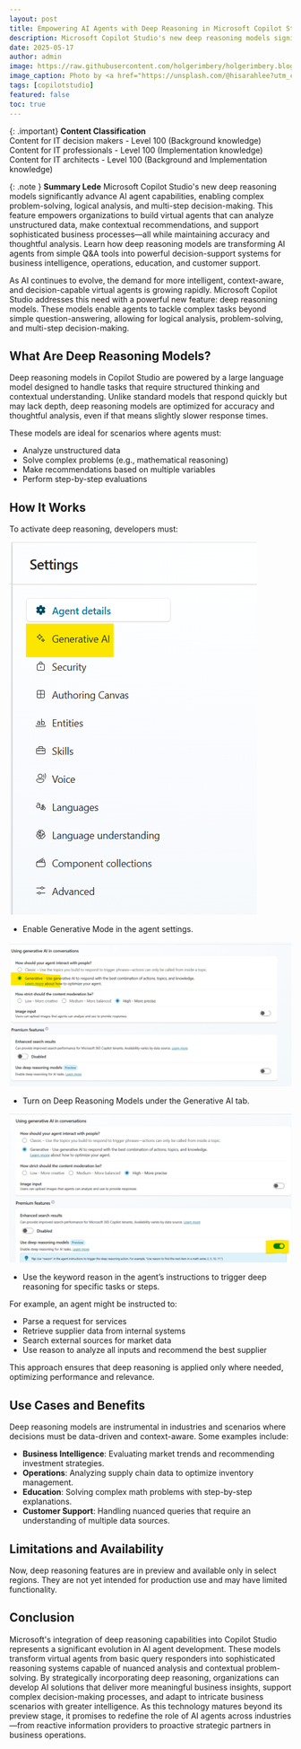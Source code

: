 ```yaml
---
layout: post
title: Empowering AI Agents with Deep Reasoning in Microsoft Copilot Studio
description: Microsoft Copilot Studio's new deep reasoning models significantly advance AI agent capabilities, enabling complex problem-solving, logical analysis, and multi-step decision-making. This feature empowers organizations to build virtual agents that can analyze unstructured data, make contextual recommendations, and support sophisticated business processes—all while maintaining accuracy and thoughtful analysis. Learn how deep reasoning models are transforming AI agents from simple Q&A tools into powerful decision-support systems for business intelligence, operations, education, and customer support.
date: 2025-05-17
author: admin
image: https://raw.githubusercontent.com/holgerimbery/holgerimbery.blog/main/holgerimbery/images/2025/05/sarah-lee-QURU8IY-RaI-unsplash.jpg
image_caption: Photo by <a href="https://unsplash.com/@hisarahlee?utm_content=creditCopyText&utm_medium=referral&utm_source=unsplash">Sarah Lee</a> on <a href="https://unsplash.com/photos/photography-of-blue-water-QURU8IY-RaI?utm_content=creditCopyText&utm_medium=referral&utm_source=unsplash">Unsplash</a>
tags: [copilotstudio]
featured: false
toc: true
---
```

{: .important} 
**Content Classification**  
Content for IT decision makers - Level 100 (Background knowledge)  
Content for IT professionals - Level 100 (Implementation knowledge)   
Content for IT architects - Level 100 (Background and Implementation knowledge)   

{: .note } 
**Summary Lede**
Microsoft Copilot Studio's new deep reasoning models significantly advance AI agent capabilities, enabling complex problem-solving, logical analysis, and multi-step decision-making. This feature empowers organizations to build virtual agents that can analyze unstructured data, make contextual recommendations, and support sophisticated business processes—all while maintaining accuracy and thoughtful analysis. Learn how deep reasoning models are transforming AI agents from simple Q&A tools into powerful decision-support systems for business intelligence, operations, education, and customer support.


As AI continues to evolve, the demand for more intelligent, context-aware, and decision-capable virtual agents is growing rapidly. Microsoft Copilot Studio addresses this need with a powerful new feature: deep reasoning models. These models enable agents to tackle complex tasks beyond simple question-answering, allowing for logical analysis, problem-solving, and multi-step decision-making.

## What Are Deep Reasoning Models?
Deep reasoning models in Copilot Studio are powered by a large language model designed to handle tasks that require structured thinking and contextual understanding. Unlike standard models that respond quickly but may lack depth, deep reasoning models are optimized for accuracy and thoughtful analysis, even if that means slightly slower response times.

These models are ideal for scenarios where agents must:

- Analyze unstructured data
- Solve complex problems (e.g., mathematical reasoning)
- Make recommendations based on multiple variables
- Perform step-by-step evaluations

## How It Works
To activate deep reasoning, developers must:

![upgit_20250506_1746528482.png](https://raw.githubusercontent.com/holgerimbery/holgerimbery.blog/main/holgerimbery/images/2025/05/upgit_20250506_1746528482.png)

- Enable Generative Mode in the agent settings.

![upgit_20250506_1746528560.png](https://raw.githubusercontent.com/holgerimbery/holgerimbery.blog/main/holgerimbery/images/2025/05/upgit_20250506_1746528560.png)

- Turn on Deep Reasoning Models under the Generative AI tab.

![upgit_20250506_1746528616.png](https://raw.githubusercontent.com/holgerimbery/holgerimbery.blog/main/holgerimbery/images/2025/05/upgit_20250506_1746528616.png)

- Use the keyword reason in the agent’s instructions to trigger deep reasoning for specific tasks or steps.

For example, an agent might be instructed to:
* Parse a request for services
* Retrieve supplier data from internal systems
* Search external sources for market data
* Use reason to analyze all inputs and recommend the best supplier

This approach ensures that deep reasoning is applied only where needed, optimizing performance and relevance.

## Use Cases and Benefits
Deep reasoning models are instrumental in industries and scenarios where decisions must be data-driven and context-aware. Some examples include:

* **Business Intelligence**: Evaluating market trends and recommending investment strategies.
* **Operations**: Analyzing supply chain data to optimize inventory management.
* **Education**: Solving complex math problems with step-by-step explanations.
* **Customer Support**: Handling nuanced queries that require an understanding of multiple data sources.

## Limitations and Availability
Now, deep reasoning features are in preview and available only in select regions. They are not yet intended for production use and may have limited functionality.

## Conclusion

Microsoft's integration of deep reasoning capabilities into Copilot Studio represents a significant evolution in AI agent development. These models transform virtual agents from basic query responders into sophisticated reasoning systems capable of nuanced analysis and contextual problem-solving. By strategically incorporating deep reasoning, organizations can develop AI solutions that deliver more meaningful business insights, support complex decision-making processes, and adapt to intricate business scenarios with greater intelligence. As this technology matures beyond its preview stage, it promises to redefine the role of AI agents across industries—from reactive information providers to proactive strategic partners in business operations.

